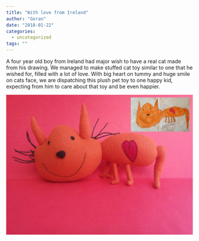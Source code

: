 ```yaml
---
title: "With love from Ireland"
author: "Goran"
date: "2018-01-22"
categories:
  - uncategorized
tags: ""
---
```


A four year old boy from Ireland had major wish to have a real cat made from his drawing. We managed to make stuffed cat toy similar to one that he wished for, filled with a lot of love. With big heart on tummy and huge smile on cats face, we are dispatching this plush pet toy to one happy kid, expecting from him to care about that toy and be even happier.

![Brendan's cat plush toy](./brendan-softie.jpg)
